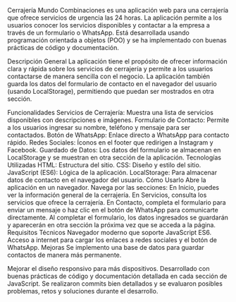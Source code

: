 
Cerrajería Mundo Combinaciones es una aplicación web para una cerrajería que ofrece servicios de urgencia las 24 horas. La aplicación permite a los usuarios conocer los servicios disponibles y contactar a la empresa a través de un formulario o WhatsApp. Está desarrollada usando programación orientada a objetos (POO) y se ha implementado con buenas prácticas de código y documentación.

Descripción General
La aplicación tiene el propósito de ofrecer información clara y rápida sobre los servicios de cerrajería y permite a los usuarios contactarse de manera sencilla con el negocio. La aplicación también guarda los datos del formulario de contacto en el navegador del usuario (usando LocalStorage), permitiendo que puedan ser mostrados en otra sección.

Funcionalidades
Servicios de Cerrajería: Muestra una lista de servicios disponibles con descripciones e imágenes.
Formulario de Contacto: Permite a los usuarios ingresar su nombre, teléfono y mensaje para ser contactados.
Botón de WhatsApp: Enlace directo a WhatsApp para contacto rápido.
Redes Sociales: Íconos en el footer que redirigen a Instagram y Facebook.
Guardado de Datos: Los datos del formulario se almacenan en LocalStorage y se muestran en otra sección de la aplicación.
Tecnologías Utilizadas
HTML: Estructura del sitio.
CSS: Diseño y estilo del sitio.
JavaScript (ES6): Lógica de la aplicación.
LocalStorage: Para almacenar datos de contacto en el navegador del usuario.
Cómo Usarlo
Abre la aplicación en un navegador.
Navega por las secciones:
En Inicio, puedes ver la información general de la cerrajería.
En Servicios, consulta los servicios que ofrece la cerrajería.
En Contacto, completa el formulario para enviar un mensaje o haz clic en el botón de WhatsApp para comunicarte directamente.
Al completar el formulario, los datos ingresados se guardarán y aparecerán en otra sección la próxima vez que se acceda a la página.
Requisitos Técnicos
Navegador moderno que soporte JavaScript ES6.
Acceso a internet para cargar los enlaces a redes sociales y el botón de WhatsApp.
 Mejoras
Se implemento una base de datos para guardar contactos de manera más permanente.

Mejorar el diseño responsivo para más dispositivos.
Desarrollado con buenas prácticas de código y documentación detallada en cada sección de JavaScript. Se realizaron commits bien detallados y se evaluaron posibles problemas, retos y soluciones durante el desarrollo.